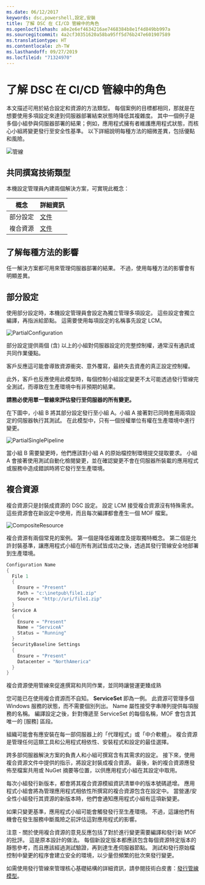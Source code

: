 ```yaml
---
ms.date: 06/12/2017
keywords: dsc,powershell,設定,安裝
title: 了解 DSC 在 CI/CD 管線中的角色
ms.openlocfilehash: a8e2e6ef4634216ae7468384b8e1f4d849bb997a
ms.sourcegitcommit: 4a2cf30351620a58ba95ff5d76b247e601907589
ms.translationtype: HT
ms.contentlocale: zh-TW
ms.lasthandoff: 09/27/2019
ms.locfileid: "71324970"
---
```

# <a name="understanding-dscs-role-in-a-cicd-pipeline"></a>了解 DSC 在 CI/CD 管線中的角色

本文描述可用於結合設定和資源的方法類型。
每個案例的目標都相同，那就是在想要使用多項設定來達到伺服器部署結束狀態時降低其複雜度。
其中一個例子是多個小組參與伺服器部署的結果；例如，應用程式擁有者維護應用程式狀態，而核心小組將變更發行至安全性基準。
以下詳細說明每種方法的細微差異，包括優點和風險。

![管線](../images/Pipeline.jpg)

## <a name="types-of-collaborative-authoring-techniques"></a>共同撰寫技術類型

本機設定管理員內建兩個解決方案，可實現此概念：

| 概念 | 詳細資訊
|-|-
| 部分設定 | [文件](../pull-server/partialConfigs.md)
| 複合資源 | [文件](../resources/authoringResourceComposite.md)

## <a name="understanding-the-impact-of-each-approach"></a>了解每種方法的影響

任一解決方案都可用來管理伺服器部署的結果。
不過，使用每種方法的影響會有明顯差異。

## <a name="partial-configurations"></a>部分設定

使用部分設定時，本機設定管理員會設定為獨立管理多項設定。
這些設定會獨立編譯，再指派給節點。
這需要使用每項設定的名稱事先設定 LCM。

![PartialConfiguration](../images/PartialConfiguration.jpg)

部分設定提供兩個 (含) 以上的小組對伺服器設定的完整控制權，通常沒有通訊或共同作業優點。

客戶反應這可能會導致資源衝突、意外覆寫，最終失去資產的真正設定控制權。

此外，客戶也反應使用此模型時，每個控制小組設定變更不太可能透過發行管線完全測試，而導致在生產環境中有非預期的結果。

**請務必使用單一管線來評估發行至伺服器的所有變更。**

在下圖中，小組 B 將其部分設定發行至小組 A。小組 A 接著對已同時套用兩項設定的伺服器執行其測試。
在此模型中，只有一個授權單位有權在生產環境中進行變更。

![PartialSinglePipeline](../images/PartialSinglePipeline.jpg)

當小組 B 需要變更時，他們應該對小組 A 的原始檔控制環境提交提取要求。
小組 A 會接著使用測試自動化檢閱變更，並在確認變更不會在伺服器所裝載的應用程式或服務中造成錯誤時將它發行至生產環境。

## <a name="composite-resources"></a>複合資源

複合資源只是封裝成資源的 DSC 設定。
設定 LCM 接受複合資源沒有特殊需求。
這些資源會在新設定中使用，而且每次編譯都會產生一個 MOF 檔案。

![CompositeResource](../images/CompositeResource.jpg)

複合資源有兩個常見的案例。
第一個是降低複雜度及提取獨特概念。
第二個是允許封裝基準，讓應用程式小組在所有測試皆成功之後，透過其發行管線安全地部署到生產環境。

```PowerShell
Configuration Name
{
  File 1
  {
    Ensure = "Present"
    Path = "c:\inetpub\file1.zip"
    Source = "http://uri/file1.zip"
  }
  Service A
  {
    Ensure = "Present"
    Name = "ServiceA"
    Status = "Running"
  }
  SecurityBaseline Settings
  {
    Ensure = "Present"
    Datacenter = "NorthAmerica"
  }
}
```

複合資源使用管線來促進撰寫和共同作業，並同時讓營運更臻成熟

您可能已在使用複合資源而不自知。
**ServiceSet** 即為一例。
此資源可管理多個 Windows 服務的狀態，而不需要個別列出。
Name 屬性接受字串陣列提供每項服務的名稱。
編譯設定之後，針對傳遞至 ServiceSet 的每個名稱，MOF 會包含其唯一的 [服務] 區段。

組織可能會有應安裝在每一部伺服器上的「代理程式」或「中介軟體」。
複合資源是管理任何這類工具和公用程式相依性、安裝程式和設定的最佳選擇。

跨多部伺服器解決方案的負責人和小組可撰寫含有其需求的設定。
接下來，使用複合資源文件中提供的指示，將設定封裝成複合資源。
最後，新的複合資源應發佈至檔案共用或 NuGet 摘要等位置，以供應用程式小組在其設定中取用。

每次小組發行新版本，都會將其複合資源模組資訊清單中的版本號碼遞增。
應用程式小組會將為管理應用程式相依性所撰寫的複合資源包含在設定中。
當營運/安全性小組發行其資源的新版本時，他們會通知應用程式小組有這項新變更。

如果只變更基準，應用程式小組可能會觸發發行至生產環境。
不過，這讓他們有機會在發生服務中斷風險之前評估這對應用程式的影響。

注意 - 關於使用複合資源的意見反應包括了對於進行變更需要編譯和發行新 MOF 的批評。
這是原本設計的做法。
每個新設定版本都應該包含每個資源特定版本的靜態參考，而且應該經過測試驗證，再到達生產伺服器節點。
測試和發行原始檔控制中變更的程序會建立安全的環境，以少量但頻繁的批次來發行變更。

如需使用發行管線來管理核心基礎結構的詳細資訊，請參閱技術白皮書：[發行管線模型](../further-reading/whitepapers.md)。
